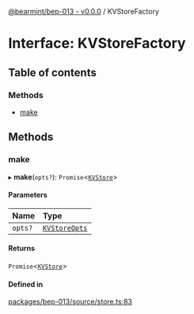 [@bearmint/bep-013 - v0.0.0](../README.md) / KVStoreFactory

# Interface: KVStoreFactory

## Table of contents

### Methods

- [make](KVStoreFactory.md#make)

## Methods

### make

▸ **make**(`opts?`): `Promise`<[`KVStore`](KVStore.md)\>

#### Parameters

| Name | Type |
| :------ | :------ |
| `opts?` | [`KVStoreOpts`](KVStoreOpts.md) |

#### Returns

`Promise`<[`KVStore`](KVStore.md)\>

#### Defined in

[packages/bep-013/source/store.ts:83](https://github.com/bearmint/bearmint/blob/main/packages/bep-013/source/store.ts#L83)

